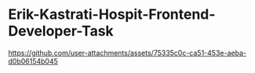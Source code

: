 # Erik-Kastrati-Hospit-Frontend-Developer-Task

https://github.com/user-attachments/assets/75335c0c-ca51-453e-aeba-d0b06154b045
